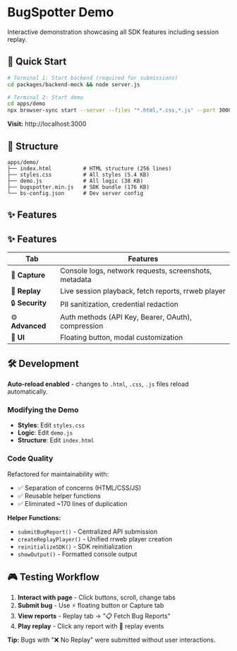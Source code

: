 # BugSpotter Demo

Interactive demonstration showcasing all SDK features including session replay.

## 🚀 Quick Start

```bash
# Terminal 1: Start backend (required for submissions)
cd packages/backend-mock && node server.js

# Terminal 2: Start demo
cd apps/demo
npx browser-sync start --server --files "*.html,*.css,*.js" --port 3000
```

**Visit:** http://localhost:3000

## 📁 Structure

```
apps/demo/
├── index.html          # HTML structure (256 lines)
├── styles.css          # All styles (5.4 KB)
├── demo.js             # All logic (38 KB)
├── bugspotter.min.js   # SDK bundle (176 KB)
└── bs-config.json      # Dev server config
```

## ✨ Features

## ✨ Features

| Tab             | Features                                              |
| --------------- | ----------------------------------------------------- |
| 📸 **Capture**  | Console logs, network requests, screenshots, metadata |
| 🎥 **Replay**   | Live session playback, fetch reports, rrweb player    |
| 🔒 **Security** | PII sanitization, credential redaction                |
| ⚙️ **Advanced** | Auth methods (API Key, Bearer, OAuth), compression    |
| 🎨 **UI**       | Floating button, modal customization                  |

## 🛠️ Development

**Auto-reload enabled** - changes to `.html`, `.css`, `.js` files reload automatically.

### Modifying the Demo

- **Styles**: Edit `styles.css`
- **Logic**: Edit `demo.js`
- **Structure**: Edit `index.html`

### Code Quality

Refactored for maintainability with:

- ✅ Separation of concerns (HTML/CSS/JS)
- ✅ Reusable helper functions
- ✅ Eliminated ~170 lines of duplication

**Helper Functions:**

- `submitBugReport()` - Centralized API submission
- `createReplayPlayer()` - Unified rrweb player creation
- `reinitializeSDK()` - SDK reinitialization
- `showOutput()` - Formatted console output

## 🎮 Testing Workflow

1. **Interact with page** - Click buttons, scroll, change tabs
2. **Submit bug** - Use ⚡ floating button or Capture tab
3. **View reports** - Replay tab → "📋 Fetch Bug Reports"
4. **Play replay** - Click any report with 🎥 replay events

**Tip:** Bugs with "❌ No Replay" were submitted without user interactions.
